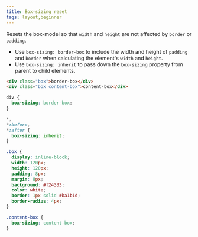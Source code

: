 ```yaml
---
title: Box-sizing reset
tags: layout,beginner
---
```


Resets the box-model so that `width` and `height` are not affected by `border` or `padding`.

- Use `box-sizing: border-box` to include the width and height of `padding` and `border` when calculating the element's `width` and `height`.
- Use `box-sizing: inherit` to pass down the `box-sizing` property from parent to child elements.

```html
<div class="box">border-box</div>
<div class="box content-box">content-box</div>
```

```css
div {
  box-sizing: border-box;
}

*,
*:before,
*:after {
  box-sizing: inherit;
}

.box {
  display: inline-block;
  width: 120px;
  height: 120px;
  padding: 8px;
  margin: 8px;
  background: #f24333;
  color: white;
  border: 1px solid #ba1b1d;
  border-radius: 4px;
}

.content-box {
  box-sizing: content-box;
}
```
